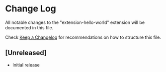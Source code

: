 # Change Log

All notable changes to the "extension-hello-world" extension will be documented in this file.

Check [Keep a Changelog](http://keepachangelog.com/) for recommendations on how to structure this file.

## [Unreleased]

- Initial release